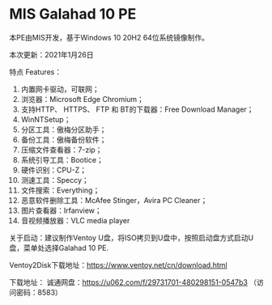# MIS Galahad 10 PE
本PE由MIS开发，基于Windows 10 20H2 64位系统镜像制作。

本次更新：2021年1月26日


特点 Features：
1. 内置网卡驱动，可联网；
2. 浏览器：Microsoft Edge Chromium；
3. 支持HTTP、 HTTPS、 FTP 和 BT的下载器：Free Download Manager；
4. WinNTSetup；
5. 分区工具：傲梅分区助手；
6. 备份工具：傲梅备份软件；
7. 压缩文件查看器：7-zip；
8. 系统引导工具：Bootice；
9. 硬件识别：CPU-Z；
10. 测速工具：Speccy；
11. 文件搜索：Everything；
12. 恶意软件删除工具：McAfee Stinger，Avira PC Cleaner；
13. 图片查看器：Irfanview；
14. 音视频播放器：VLC media player


关于启动：建议制作Ventoy U盘，将ISO拷贝到U盘中，按照启动盘方式启动U盘，菜单处选择Galahad 10 PE.

Ventoy2Disk下载地址：https://www.ventoy.net/cn/download.html


下载地址：
诚通网盘：https://u062.com/f/29731701-480298151-0547b3 （访问密码：8583）


